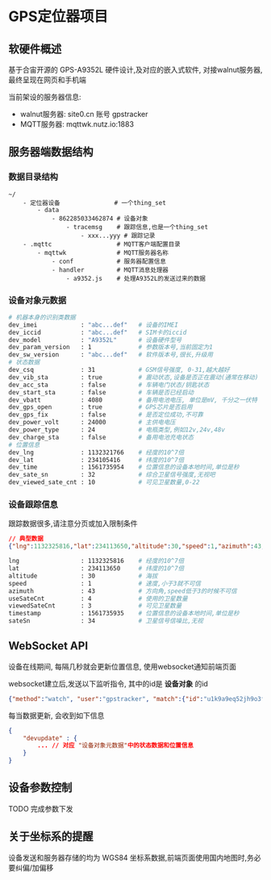# GPS定位器项目

## 软硬件概述

基于合宙开源的 GPS-A9352L 硬件设计,及对应的嵌入式软件, 对接walnut服务器, 最终呈现在网页和手机端

当前架设的服务器信息:

* walnut服务器: site0.cn 账号 gpstracker
* MQTT服务器:   mqttwk.nutz.io:1883

## 服务器端数据结构

### 数据目录结构

```
~/
    - 定位器设备               # 一个thing_set
        - data
            - 862285033462874 # 设备对象
                - tracemsg    # 跟踪信息,也是一个thing_set
                    - xxx...yyy # 跟踪记录
    - .mqttc                  # MQTT客户端配置目录
        - mqttwk              # MQTT服务器名称
            - conf            # 服务器配置信息
            - handler         # MQTT消息处理器
                - a9352.js    # 处理A9352L的发送过来的数据
```

### 设备对象元数据

```bash
# 机器本身的识别类数据
dev_imei            : "abc...def"   # 设备的IMEI
dev_iccid           : "abc...def"   # SIM卡的iccid
dev_model           : "A9352L"      # 设备硬件型号
dev_param_version   : 1             # 参数版本号,当前固定为1
dev_sw_version      : "abc...def"   # 软件版本号,很长,升级用
# 状态数据
dev_csq             : 31            # GSM信号强度, 0-31,越大越好
dev_vib_sta         : true          # 震动状态,设备是否正在震动(通常在移动)
dev_acc_sta         : false         # 车辆电门状态/钥匙状态
dev_start_sta       : false         # 车辆是否已经启动
dev_vbatt           : 4080          # 备用电池电压, 单位是mV, 千分之一伏特
dev_gps_open        : true          # GPS芯片是否启用
dev_gps_fix         : false         # 是否定位成功,不可靠
dev_power_volt      : 24000         # 主供电电压
dev_power_type      : 24            # 电瓶类型,例如12v,24v,48v
dev_charge_sta      : false         # 备用电池充电状态
# 位置信息
dev_lng             : 1132321766    # 经度的10^7倍
dev_lat             : 234105416     # 纬度的10^7倍
dev_time            : 1561735954    # 位置信息的设备本地时间,单位是秒
dev_sate_sn         : 32            # 综合卫星信号强度,无视吧
dev_viewed_sate_cnt : 10            # 可见卫星数量,0-22
```

### 设备跟踪信息

跟踪数据很多,请注意分页或加入限制条件

```json
// 典型数据
{"lng":1132325816,"lat":234113650,"altitude":30,"speed":1,"azimuth":43,"useSateCnt":4,"viewedSateCnt":3,"timestamp":1561735935,"sateSn":34}
```


```bash
lng                 : 1132325816    # 经度的10^7倍
lat                 : 234113650     # 纬度的10^7倍
altitude            : 30            # 海拔
speed               : 1             # 速度,小于3就不可信
azimuth             : 43            # 方向角,speed低于3的时候不可信
useSateCnt          : 4             # 使用的卫星数量
viewedSateCnt       : 3             # 可见卫星数量
timestamp           : 1561735935    # 位置信息的设备本地时间,单位是秒
sateSn              : 34            # 卫星信号信噪比,无视
```

## WebSocket API

设备在线期间, 每隔几秒就会更新位置信息, 使用websocket通知前端页面

websocket建立后,发送以下监听指令, 其中的id是 **设备对象** 的id

```json
{"method":"watch", "user":"gpstracker", "match":{"id":"u1k9a9eq52jh9o3fr5qou1jm9q"}}
```

每当数据更新, 会收到如下信息

```json
{
    "devupdate" : {
        ... // 对应 "设备对象元数据"中的状态数据和位置信息
    }
}
```

## 设备参数控制

TODO 完成参数下发

## 关于坐标系的提醒

设备发送和服务器存储的均为 WGS84 坐标系数据,前端页面使用国内地图时,务必要纠偏/加偏移
